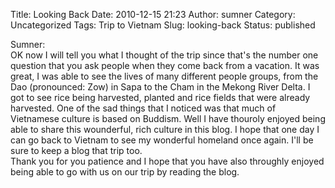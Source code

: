 Title: Looking Back
Date: 2010-12-15 21:23
Author: sumner
Category: Uncategorized
Tags: Trip to Vietnam
Slug: looking-back
Status: published

Sumner:  
OK now I will tell you what I thought of the trip since that's the
number one question that you ask people when they come back from a
vacation. It was great, I was able to see the lives of many different
people groups, from the Dao (pronounced: Zow) in Sapa to the Cham in the
Mekong River Delta. I got to see rice being harvested, planted and rice
fields that were already harvested. One of the sad things that I noticed
was that much of Vietnamese culture is based on Buddism. Well I have
thouroly enjoyed being able to share this wounderful, rich culture in
this blog. I hope that one day I can go back to Vietnam to see my
wonderful homeland once again. I'll be sure to keep a blog that trip
too.  
Thank you for you patience and I hope that you have also throughly
enjoyed being able to go with us on our trip by reading the blog.
